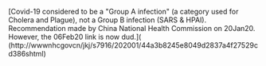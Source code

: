 [Covid-19 considered to be a "Group A infection" (a category used for Cholera and Plague), not a Group B infection (SARS & HPAI). Recommendation made by China National Health Commission on 20Jan20. However, the 06Feb20 link is now dud.](
(http://wwwnhcgovcn/jkj/s7916/202001/44a3b8245e8049d2837a4f27529cd386shtml)
